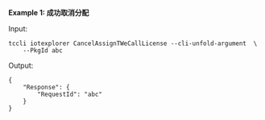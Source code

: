 **Example 1: 成功取消分配**



Input: 

```
tccli iotexplorer CancelAssignTWeCallLicense --cli-unfold-argument  \
    --PkgId abc
```

Output: 
```
{
    "Response": {
        "RequestId": "abc"
    }
}
```

